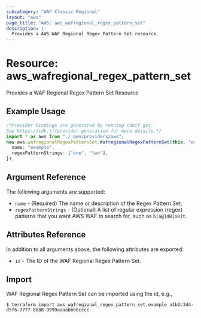 ```yaml
---
subcategory: "WAF Classic Regional"
layout: "aws"
page_title: "AWS: aws_wafregional_regex_pattern_set"
description: |-
  Provides a AWS WAF Regional Regex Pattern Set resource.
---
```


# Resource: aws\_wafregional\_regex\_pattern\_set

Provides a WAF Regional Regex Pattern Set Resource

## Example Usage

```typescript
/*Provider bindings are generated by running cdktf get.
See https://cdk.tf/provider-generation for more details.*/
import * as aws from "./.gen/providers/aws";
new aws.wafregionalRegexPatternSet.WafregionalRegexPatternSet(this, "example", {
  name: "example",
  regexPatternStrings: ["one", "two"],
});

```

## Argument Reference

The following arguments are supported:

* `name` - (Required) The name or description of the Regex Pattern Set.
* `regexPatternStrings` - (Optional) A list of regular expression (regex) patterns that you want AWS WAF to search for, such as `b[a@]dB[o0]t`.

## Attributes Reference

In addition to all arguments above, the following attributes are exported:

* `id` - The ID of the WAF Regional Regex Pattern Set.

## Import

WAF Regional Regex Pattern Set can be imported using the id, e.g.,

```console
$ terraform import aws_wafregional_regex_pattern_set.example a1b2c3d4-d5f6-7777-8888-9999aaaabbbbcccc
```
